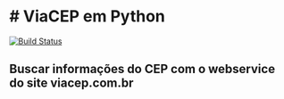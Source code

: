# # ViaCEP em Python

[![Build Status](https://travis-ci.org/leogregianin/viacep-python.svg)](https://travis-ci.org/leogregianin/viacep-python)

## Buscar informações do CEP com o webservice do site viacep.com.br

